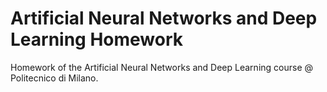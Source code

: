 # Artificial Neural Networks and Deep Learning Homework

Homework of the Artificial Neural Networks and Deep Learning course @ Politecnico di Milano.
